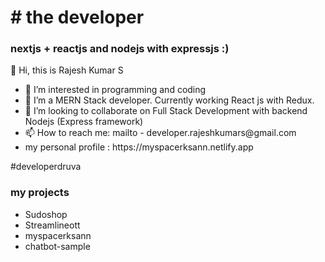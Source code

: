 <h1># the developer </h1>
<h3> nextjs + reactjs and nodejs with expressjs :) </h3>
<p>👋 Hi, this is Rajesh Kumar S </p>
<ul>
  <li>👀 I’m interested in programming and coding </li>
  <li>🌱 I’m a MERN Stack developer. Currently working React js with Redux.</li>
  <li>💞️ I’m looking to collaborate on Full Stack Development with backend Nodejs (Express framework)</li>
  <li>📫 How to reach me: mailto - developer.rajeshkumars@gmail.com</li>
  <li> my personal profile : https://myspacerksann.netlify.app</li>
</ul>
<p> #developerdruva</p>

<div>
  <h3>my projects</h3>
  <ul>
    <li>Sudoshop</li>
    <li>Streamlineott</li>
    <li>myspacerksann</li>
    <li>chatbot-sample</li>
<!--     <li></li> -->
  </ul>
</div>

<!---
developerdruva/developerdruva is a ✨ special ✨ repository because its `README.md` (this file) appears on your GitHub profile.
You can click the Preview link to take a look at your changes.
--->
